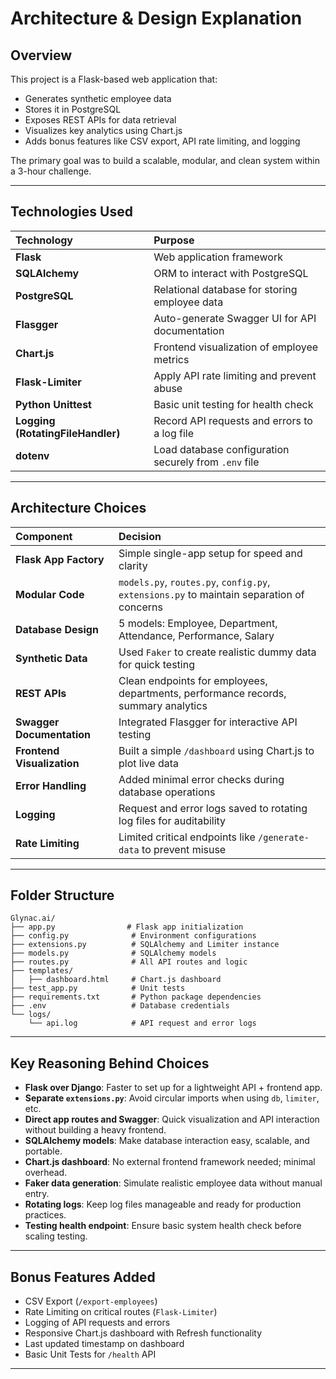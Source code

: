 # Architecture & Design Explanation

## Overview

This project is a Flask-based web application that:

- Generates synthetic employee data
- Stores it in PostgreSQL
- Exposes REST APIs for data retrieval
- Visualizes key analytics using Chart.js
- Adds bonus features like CSV export, API rate limiting, and logging

The primary goal was to build a scalable, modular, and clean system within a 3-hour challenge.

---

## Technologies Used

| Technology                        | Purpose                                               |
| :-------------------------------- | :---------------------------------------------------- |
| **Flask**                         | Web application framework                             |
| **SQLAlchemy**                    | ORM to interact with PostgreSQL                       |
| **PostgreSQL**                    | Relational database for storing employee data         |
| **Flasgger**                      | Auto-generate Swagger UI for API documentation        |
| **Chart.js**                      | Frontend visualization of employee metrics            |
| **Flask-Limiter**                 | Apply API rate limiting and prevent abuse             |
| **Python Unittest**               | Basic unit testing for health check                   |
| **Logging (RotatingFileHandler)** | Record API requests and errors to a log file          |
| **dotenv**                        | Load database configuration securely from `.env` file |

---

## Architecture Choices

| Component                  | Decision                                                                                  |
| :------------------------- | :---------------------------------------------------------------------------------------- |
| **Flask App Factory**      | Simple single-app setup for speed and clarity                                             |
| **Modular Code**           | `models.py`, `routes.py`, `config.py`, `extensions.py` to maintain separation of concerns |
| **Database Design**        | 5 models: Employee, Department, Attendance, Performance, Salary                           |
| **Synthetic Data**         | Used `Faker` to create realistic dummy data for quick testing                             |
| **REST APIs**              | Clean endpoints for employees, departments, performance records, summary analytics        |
| **Swagger Documentation**  | Integrated Flasgger for interactive API testing                                           |
| **Frontend Visualization** | Built a simple `/dashboard` using Chart.js to plot live data                              |
| **Error Handling**         | Added minimal error checks during database operations                                     |
| **Logging**                | Request and error logs saved to rotating log files for auditability                       |
| **Rate Limiting**          | Limited critical endpoints like `/generate-data` to prevent misuse                        |

---

## Folder Structure

```
Glynac.ai/
├── app.py                # Flask app initialization
├── config.py              # Environment configurations
├── extensions.py          # SQLAlchemy and Limiter instance
├── models.py              # SQLAlchemy models
├── routes.py              # All API routes and logic
├── templates/
│   ├── dashboard.html     # Chart.js dashboard
├── test_app.py            # Unit tests
├── requirements.txt       # Python package dependencies
├── .env                   # Database credentials
└── logs/
    └── api.log            # API request and error logs
```

---

## Key Reasoning Behind Choices

- **Flask over Django**: Faster to set up for a lightweight API + frontend app.
- **Separate `extensions.py`**: Avoid circular imports when using `db`, `limiter`, etc.
- **Direct app routes and Swagger**: Quick visualization and API interaction without building a heavy frontend.
- **SQLAlchemy models**: Make database interaction easy, scalable, and portable.
- **Chart.js dashboard**: No external frontend framework needed; minimal overhead.
- **Faker data generation**: Simulate realistic employee data without manual entry.
- **Rotating logs**: Keep log files manageable and ready for production practices.
- **Testing health endpoint**: Ensure basic system health check before scaling testing.

---

## Bonus Features Added

- CSV Export (`/export-employees`)
- Rate Limiting on critical routes (`Flask-Limiter`)
- Logging of API requests and errors
- Responsive Chart.js dashboard with Refresh functionality
- Last updated timestamp on dashboard
- Basic Unit Tests for `/health` API

---

